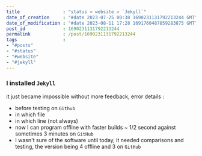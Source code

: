 ```yaml
---
title                : "status > website > `Jekyll`"
date_of_creation     : "#date 2023-07-25 00:38 1690231131792213244 GMT"
date_of_modification : "#date 2023-08-11 17:28 1691760487859283875 GMT"
post_id              : 1690231131792213244
permalink            : /post/1690231131792213244
tags                 : 
- "#posts"
- "#status"
- "#website"
- "#jekyll"
---
```


### I installed `Jekyll`

it just became impossible without more feedback, error details : 
- before testing on `Github` 
- in which file
- in which line (not always)
- now I can program offline with faster builds ~ 1/2 second against sometimes 3 minutes on `GitHub`
- I wasn't sure of the software until today, it needed comparisons and testing, the version being 4 offline and 3 on `GitHub` 